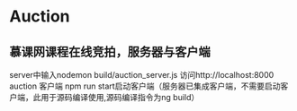 # Auction
## 慕课网课程在线竞拍，服务器与客户端 <br>
server中输入nodemon build/auction_server.js  访问http://localhost:8000 <br>
auction 客户端 npm run start启动客户端（服务器已集成客户端，不需要启动客户端，此用于源码编译使用,源码编译指令为ng build）
